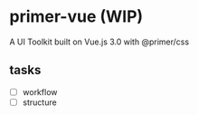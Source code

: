 # primer-vue (WIP)
A UI Toolkit built on Vue.js 3.0 with @primer/css



## tasks

- [ ] workflow
- [ ] structure